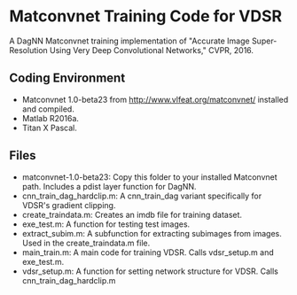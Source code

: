 # Matconvnet Training Code for VDSR
A DagNN Matconvnet training implementation of "Accurate Image Super-Resolution Using Very Deep Convolutional Networks," CVPR, 2016.

## Coding Environment
* Matconvnet 1.0-beta23 from http://www.vlfeat.org/matconvnet/ installed and compiled.
* Matlab R2016a.
* Titan X Pascal.

## Files
* matconvnet-1.0-beta23: Copy this folder to your installed Matconvnet path. Includes a pdist layer function for DagNN. 
* cnn_train_dag_hardclip.m: A cnn_train_dag variant specifically for VDSR's gradient clipping.
* create_traindata.m: Creates an imdb file for training dataset.
* exe_test.m: A function for testing test images.
* extract_subim.m: A subfunction for extracting subimages from images. Used in the create_traindata.m file.
* main_train.m: A main code for training VDSR. Calls vdsr_setup.m and exe_test.m.
* vdsr_setup.m: A function for setting network structure for VDSR. Calls cnn_train_dag_hardclip.m

